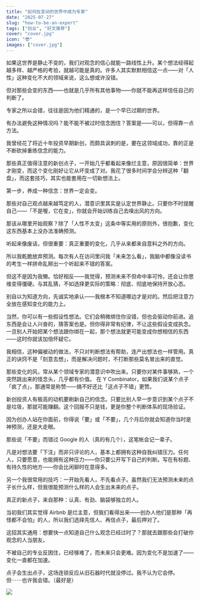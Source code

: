 ```yaml
---
title: "如何在变动的世界中成为专家"
date: "2025-07-27"
slug: "how-to-be-an-expert"
tags: ["创业", "好文推荐"]
cover: "cover.jpg"
icon: "😎"
images: ["cover.jpg"]
---
```

如果这世界是静止不变的，我们对观念的信心就能一路线性上升。某个想法经得起越多样、越严格的考验，就越可能是真的。许多人其实默默相信这一点——对「人性」这种变化不大的领域来说，这么想或许没错。



但对那些会变的东西——也就是几乎所有其他事物——你就不能再这样信任自己的判断了。



专家之所以会错，往往是因为他们精通的，是一个早已过期的世界。



有办法避免这种情况吗？能不能不被过时信念困住？答案是——可以，但得靠一点方法。



我曾经花了将近十年投资早期新创，而颇具讽刺的是，要在这领域成功，靠的正是不断砍掉重练信念的能力。



那些真正值得注意的新创点子，一开始几乎都看起来像烂主意，原因很简单：世界才刚变，而这个变化刚好让它从坏变成了对。我花了很多时间学会分辨这种「翻盘」，而这套技巧，其实也能套用在一切新想法上。



第一步，养成一种信念：世界一定会变。



那些对自己观点越来越笃定的人，潜意识里其实是认定世界静止。只要你不时提醒自己——「不是喔，它在变」，你就会开始训练自己去嗅出风的方向。



那该从哪里开始观察？除了「人性不太变」这条中等实用的原则外，很抱歉，变化这东西基本上没办法准确预测。



听起来像废话，但很重要：真正重要的变化，几乎从来都来自意料之外的方向。



所以我乾脆放弃预测。每次有人在访问里问我「未来怎么看」，我脑中都像没读书的考生一样拼命乱掰出一个听起来不错的答案。



但这不是因为我懒。恰好相反——我觉得，预测未来不但命中率可怜，还会让你思维变得僵硬。与其乱猜，不如选择更实际的策略：彻底、彻底地保持开放心态。



别自以为知道方向，先诚实地承认——我根本不知道哪边才是对的。然后把注意力全放在感知变化的能力上。



当然，你可以有一些假设性想法。它们会稍微绑住你没错，但也会驱动你前进。追东西是会让人兴奋的，猜答案也是。但你得非常有纪律，不让这些假设变成执念。
一旦别人开始把某个想法跟你绑在一起，那个想法就更可能变成你想相信的东西——这时你就该加倍怀疑它。



我相信，这种偏被动的做法，不只对判断想法有帮助，连产出想法也一样管用。真正的诀窍不是「刻意去想」，而是解决问题时，不打断那些莫名冒出来的直觉。



那些变化的风，常从某个领域专家的潜意识中吹出来。只要你对某件事够熟，一个突然跳出来的怪念头，几乎都有价值。
在 Y Combinator，如果我们说某个点子「疯了点」，那通常是称赞——搞不好还比「这点子不错」更赞。



新创投资人有极高的动机要刷新自己的信念。只要比别人早一步意识到某个点子不是垃圾，那就可能赚翻。这个回报不只是钱，更是你整个判断体系的现场验证。



因为创办人站在你面前，你得说「要」或「不要」，几个月后你就会知道你当时是神预测，还是大走眼。



那些说「不要」而错过 Google 的人（真的有几个），这笔帐会记一辈子。



凡是对想法要「下注」而非只评论的人，基本上都拥有这种自我纠错压力。任何人，只要愿意，也能拥有这种压力——你只要公开写下自己的判断。写在有标题、有持久性的地方——你会比闲聊时在意得多。



另一个我很常用的技巧：一开始先看人，不先看点子。虽然我们无法预测未来的点子长什么样，但我很能预测什么样的人会生出未来的点子。



真正的新点子，来自那种：认真、有劲、脑袋够独立的人。



当初我们其实觉得 Airbnb 是烂主意，但我们看得出来——创办人他们是那种「再怪都不会怕」的人，所以我们选择先信人、再信点子，最后押对了。



这招其实通用：想要快一点知道自己什么观念已经过时了？那就去跟那些会打破你观念的人当朋友。



不被自己的专业反困住，已经够难了，而未来只会更难。因为变化不是加速了——变化一直都在加速。



点子会生出点子，这场连锁反应从旧石器时代就没停过。我不认为它会停。
但⋯⋯也许我会错。（最好是）




![](https://prod-files-secure.s3.us-west-2.amazonaws.com/112d0858-5090-4d34-a606-b75eb8d65fd2/46476355-9cf3-4e99-9b7a-3531bc426380/1000202064.png?X-Amz-Algorithm=AWS4-HMAC-SHA256&X-Amz-Content-Sha256=UNSIGNED-PAYLOAD&X-Amz-Credential=ASIAZI2LB466SCV7PS3L%2F20250919%2Fus-west-2%2Fs3%2Faws4_request&X-Amz-Date=20250919T041530Z&X-Amz-Expires=3600&X-Amz-Security-Token=IQoJb3JpZ2luX2VjEE8aCXVzLXdlc3QtMiJGMEQCID%2BnE5WfVy%2FDYTvg0qs2Bwlzp9KS25zZVXHWUTwjtxR6AiA235HmOSjYmNs5MDMiz9tP18QU3RR6tcraIuQA%2B%2FdaeiqIBAjI%2F%2F%2F%2F%2F%2F%2F%2F%2F%2F8BEAAaDDYzNzQyMzE4MzgwNSIMEybkZrAZrC6esUtQKtwD1NMllWsKKk7mHOnAyFlGzlSYkRphWYmiNJYqFcwfMGv17KJWJKWU3%2B0L2MdWWdFhpAtNi0GkjiAiKM50Mm7ipLrUYbIPswf5hKBVrA7zXl0AP76i872RvBT%2Bg8sqqQAuTGep2%2FiVfg2i4EpYRfifO767ZQbb4m6DXs5DV658SqN2uvVlykn%2BVH6AeAEcPvnl9T649OfT7y%2BpzGPPQMct%2BtUUK2QwJphzHs%2BUT2WsdTf%2FsBN%2B%2FGcr%2FP42J4HVtvC0cGeLKf0OA4Mazeol%2FKiPYrORP%2FFLBlbuCv%2FCBH9yx07BzGKrN%2Ffkk9%2BzqUeeG1NzqafyUtixLUi7dbO1dGKK%2FImt0coAtXqKkNQmkn8R3ubE9SFQGshRmY4Rs7iv1uKsyL4DRIr40JCU%2B7WTIyMYnofEjJTAWK5jeH%2Bmz99FoRV0Q%2BTrb6nTkzfhS5Lq%2BXt8QFI55kBUvBaO2us09NwxEEMqoRUlmM1jktr3aUG69hsW%2F6omNdW6aEZqaPU8RexQTrRUFOmfTWVdone9yLTKfSwg3NV90UvIf1b3mtpDYB5aRY%2BeFDeXTuLr%2Bu6HcEgYUFiTya814T87EddtvyomBcm2dyzm01qSDhvnvdWlFOWZoQPexcizoXXwmRowup2yxgY6pgGTukKTIoutHJrUX5oY1%2BuqkX%2F%2BtjfPaNZcfF3vw1v1GI%2Frqk8EdKTdDO9vgOVS8bFi%2BUg8J6wEt9Xi7R4HFEY71ua30PYm8TeWgwcIkJCmBAE8JPvN3OSwHJDIAsnD8fXKnRufvhU238QReCs5HOq4Cb4uh81moQZ8qK0uFZQLMUSWj3UfhBtLVc9w5DhMfBTXwQcohFL2aFmkfCEKkJxfUP04lhng&X-Amz-Signature=21b05f3538650384eb3ef21c3881e589239f8495cf9aaaec2fc95e5efc64635e&X-Amz-SignedHeaders=host&x-amz-checksum-mode=ENABLED&x-id=GetObject)


